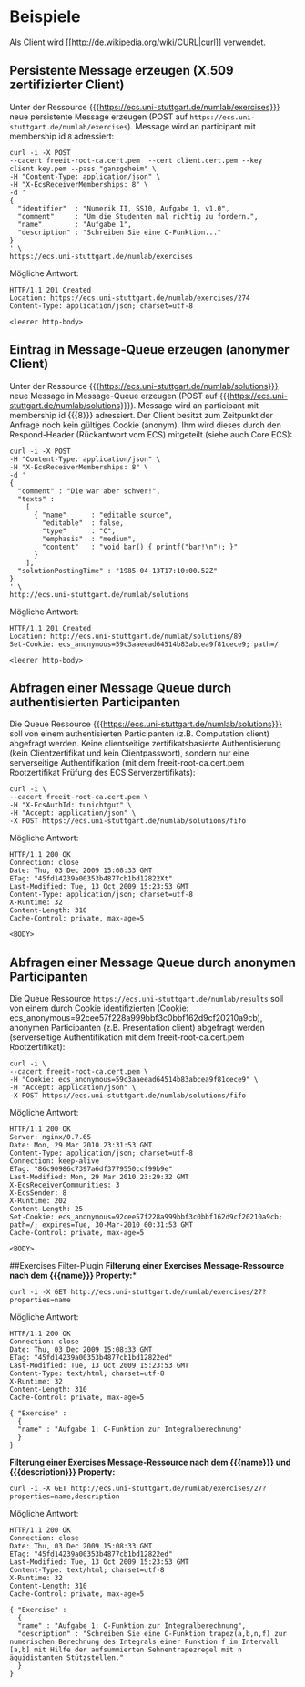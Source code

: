 # Beispiele
Als Client wird [[http://de.wikipedia.org/wiki/CURL|curl]] verwendet.

## Persistente Message erzeugen (X.509 zertifizierter Client)
Unter der Ressource {{{https://ecs.uni-stuttgart.de/numlab/exercises}}} neue
persistente Message erzeugen (POST auf
`https://ecs.uni-stuttgart.de/numlab/exercises`). Message wird an 
participant mit membership id `8` adressiert:
```
curl -i -X POST 
--cacert freeit-root-ca.cert.pem  --cert client.cert.pem --key client.key.pem --pass "ganzgeheim" \
-H "Content-Type: application/json" \
-H "X-EcsReceiverMemberships: 8" \
-d '
{
  "identifier"  : "Numerik II, SS10, Aufgabe 1, v1.0",
  "comment"     : "Um die Studenten mal richtig zu fordern.",
  "name"        : "Aufgabe 1",
  "description" : "Schreiben Sie eine C-Funktion..."
}
' \
https://ecs.uni-stuttgart.de/numlab/exercises
```
Mögliche Antwort:
```
HTTP/1.1 201 Created
Location: https://ecs.uni-stuttgart.de/numlab/exercises/274
Content-Type: application/json; charset=utf-8

<leerer http-body>
```

## Eintrag in Message-Queue erzeugen (anonymer Client)
Unter der Ressource {{{https://ecs.uni-stuttgart.de/numlab/solutions}}} neue
Message in Message-Queue erzeugen (POST auf
{{{https://ecs.uni-stuttgart.de/numlab/solutions}}}). Message wird an
participant mit membership id {{{8}}} adressiert. Der Client besitzt zum
Zeitpunkt der Anfrage noch kein gültiges Cookie (anonym). Ihm wird dieses durch
den Respond-Header (Rückantwort vom ECS) mitgeteilt (siehe auch Core ECS):
```
curl -i -X POST 
-H "Content-Type: application/json" \
-H "X-EcsReceiverMemberships: 8" \
-d '
{
  "comment" : "Die war aber schwer!",
  "texts" :
    [
      { "name"      : "editable source",
        "editable"  : false,
        "type"      : "C",
        "emphasis"  : "medium",
        "content"   : "void bar() { printf("bar!\n"); }"
      }
    ],
  "solutionPostingTime" : "1985-04-13T17:10:00.52Z"
}
' \
http://ecs.uni-stuttgart.de/numlab/solutions
```

Mögliche Antwort:
```
HTTP/1.1 201 Created
Location: http://ecs.uni-stuttgart.de/numlab/solutions/89
Set-Cookie: ecs_anonymous=59c3aaeead64514b83abcea9f81cece9; path=/

<leerer http-body>
```

## Abfragen einer Message Queue durch authentisierten Participanten
Die Queue Ressource {{{https://ecs.uni-stuttgart.de/numlab/solutions}}} soll
von einem authentisierten Participanten (z.B. Computation client) abgefragt
werden. Keine clientseitige zertifikatsbasierte Authentisierung (kein
Clientzertifikat und kein Clientpasswort), sondern nur eine serverseitige
Authentifikation (mit dem freeit-root-ca.cert.pem Rootzertifikat Prüfung des ECS
Serverzertifikats):
```
curl -i \
--cacert freeit-root-ca.cert.pem \
-H "X-EcsAuthId: tunichtgut" \
-H "Accept: application/json" \
-X POST https://ecs.uni-stuttgart.de/numlab/solutions/fifo
```

Mögliche Antwort:
```
HTTP/1.1 200 OK
Connection: close
Date: Thu, 03 Dec 2009 15:08:33 GMT
ETag: "45fd14239a00353b4877cb1bd12822Xt"
Last-Modified: Tue, 13 Oct 2009 15:23:53 GMT
Content-Type: application/json; charset=utf-8
X-Runtime: 32
Content-Length: 310
Cache-Control: private, max-age=5

<BODY>
```

## Abfragen einer Message Queue durch anonymen Participanten
Die Queue Ressource `https://ecs.uni-stuttgart.de/numlab/results` soll
von einem durch Cookie identifizierten (Cookie:
ecs_anonymous=92cee57f228a999bbf3c0bbf162d9cf20210a9cb), anonymen Participanten
(z.B. Presentation client) abgefragt werden (serverseitige Authentifikation mit
dem freeit-root-ca.cert.pem Rootzertifikat):
```
curl -i \
--cacert freeit-root-ca.cert.pem \
-H "Cookie: ecs_anonymous=59c3aaeead64514b83abcea9f81cece9" \
-H "Accept: application/json" \
-X POST https://ecs.uni-stuttgart.de/numlab/solutions/fifo
```

Mögliche Antwort:
```
HTTP/1.1 200 OK
Server: nginx/0.7.65
Date: Mon, 29 Mar 2010 23:31:53 GMT
Content-Type: application/json; charset=utf-8
Connection: keep-alive
ETag: "86c90986c7397a6df3779550ccf99b9e"
Last-Modified: Mon, 29 Mar 2010 23:29:32 GMT
X-EcsReceiverCommunities: 3
X-EcsSender: 8
X-Runtime: 202
Content-Length: 25
Set-Cookie: ecs_anonymous=92cee57f228a999bbf3c0bbf162d9cf20210a9cb; path=/; expires=Tue, 30-Mar-2010 00:31:53 GMT
Cache-Control: private, max-age=5

<BODY>
```


##Exercises Filter-Plugin
**Filterung einer Exercises Message-Ressource nach dem {{{name}}} Property:***
```
curl -i -X GET http://ecs.uni-stuttgart.de/numlab/exercises/27?properties=name
```
Mögliche Antwort:
```
HTTP/1.1 200 OK
Connection: close
Date: Thu, 03 Dec 2009 15:08:33 GMT
ETag: "45fd14239a00353b4877cb1bd12822ed"
Last-Modified: Tue, 13 Oct 2009 15:23:53 GMT
Content-Type: text/html; charset=utf-8
X-Runtime: 32
Content-Length: 310
Cache-Control: private, max-age=5

{ "Exercise" :
  {
  "name" : "Aufgabe 1: C-Funktion zur Integralberechnung"
  }
} 
```

**Filterung einer Exercises Message-Ressource nach dem {{{name}}} und {{{description}}} Property:**
```
curl -i -X GET http://ecs.uni-stuttgart.de/numlab/exercises/27?properties=name,description
```
Mögliche Antwort:
```
HTTP/1.1 200 OK
Connection: close
Date: Thu, 03 Dec 2009 15:08:33 GMT
ETag: "45fd14239a00353b4877cb1bd12822ed"
Last-Modified: Tue, 13 Oct 2009 15:23:53 GMT
Content-Type: text/html; charset=utf-8
X-Runtime: 32
Content-Length: 310
Cache-Control: private, max-age=5

{ "Exercise" :
  {
  "name" : "Aufgabe 1: C-Funktion zur Integralberechnung",
  "description" : "Schreiben Sie eine C-Funktion trapez(a,b,n,f) zur numerischen Berechnung des Integrals einer Funktion f im Intervall [a,b] mit Hilfe der aufsummierten Sehnentrapezregel mit n äquidistanten Stützstellen."
  }
} 
```
